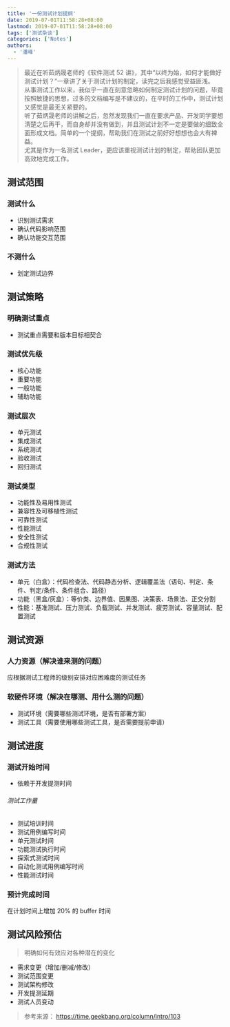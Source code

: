 ```yaml
---
title: '一份测试计划提纲'
date: 2019-07-01T11:58:28+08:00
lastmod: 2019-07-01T11:58:28+08:00
tags: ['测试杂谈']
categories: ['Notes']
authors:
  - '潘峰'
---
```


> 最近在听茹炳晟老师的《软件测试 52 讲》，其中“以终为始，如何才能做好测试计划？”一章讲了关于测试计划的制定，读完之后我感觉受益匪浅。  
> 从事测试工作以来，我似乎一直在刻意忽略如何制定测试计划的问题，毕竟按照敏捷的思想，过多的文档编写是不建议的，在平时的工作中，测试计划又感觉是最无关紧要的。  
> 听了茹炳晟老师的讲解之后，忽然发现我们一直在要求产品、开发同学要想清楚之后再干，而自身却并没有做到，并且测试计划不一定是要做的细致全面形成文档。简单的一个提纲，帮助我们在测试之前好好想想也会大有裨益。  
> 尤其是作为一名测试 Leader，更应该重视测试计划的制定，帮助团队更加高效地完成工作。

## 测试范围

### 测试什么

- 识别测试需求
- 确认代码影响范围
- 确认功能交互范围

### 不测什么

- 划定测试边界

## 测试策略

### 明确测试重点

- 测试重点需要和版本目标相契合

### 测试优先级

- 核心功能
- 重要功能
- 一般功能
- 辅助功能

### 测试层次

- 单元测试
- 集成测试
- 系统测试
- 验收测试
- 回归测试

### 测试类型

- 功能性及易用性测试
- 兼容性及可移植性测试
- 可靠性测试
- 性能测试
- 安全性测试
- 合规性测试

### 测试方法

- 单元（白盒）：代码检查法、代码静态分析、逻辑覆盖法（语句、判定、条件、判定/条件、条件组合、路径）
- 功能（黑盒/灰盒）：等价类、边界值、因果图、决策表、场景法、正交分割
- 性能：基准测试、压力测试、负载测试、并发测试、疲劳测试、容量测试、配置测试

## 测试资源

### 人力资源（解决谁来测的问题）

应根据测试工程师的级别安排对应困难度的测试任务

### 软硬件环境（解决在哪测、用什么测的问题）

- 测试环境（需要哪些测试环境，是否有部署方案）
- 测试工具（需要使用哪些测试工具，是否需要提前申请）

## 测试进度

### 测试开始时间

- 依赖于开发提测时间

###### 测试工作量

- 测试培训时间
- 测试用例编写时间
- 单元测试时间
- 功能测试执行时间
- 探索式测试时间
- 自动化测试用例编写时间
- 性能测试时间

### 预计完成时间

在计划时间上增加 20% 的 buffer 时间

## 测试风险预估

> 明确如何有效应对各种潜在的变化

- 需求变更（增加/删减/修改）
- 测试范围变更
- 测试架构修改
- 开发提测延期
- 测试人员变动

> 参考来源：
> https://time.geekbang.org/column/intro/103
